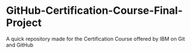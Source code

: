 # GitHub-Certification-Course-Final-Project
A quick repository made for the Certification Course offered by IBM on Git and GitHub
